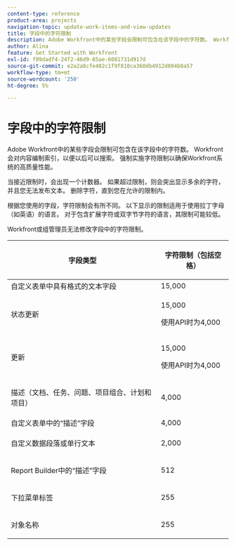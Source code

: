 ```yaml
---
content-type: reference
product-area: projects
navigation-topic: update-work-items-and-view-updates
title: 字段中的字符限制
description: Adobe Workfront中的某些字段会限制可包含在该字段中的字符数。 Workfront会对内容编制索引，以便以后可以搜索。 强制实施字符限制以确保Workfront系统的高质量性能。
author: Alina
feature: Get Started with Workfront
exl-id: f09dadf4-24f2-46d9-85ae-6081731d917d
source-git-commit: e2a2a8cfe402c1f9f810ca360db4912d804b0a57
workflow-type: tm+mt
source-wordcount: '250'
ht-degree: 5%

---
```


# 字段中的字符限制

Adobe Workfront中的某些字段会限制可包含在该字段中的字符数。 Workfront会对内容编制索引，以便以后可以搜索。 强制实施字符限制以确保Workfront系统的高质量性能。

当接近限制时，会出现一个计数器。 如果超过限制，则会突出显示多余的字符，并且您无法发布文本。 删除字符，直到您在允许的限制内。

根据您使用的字段，字符限制会有所不同。 以下显示的限制适用于使用拉丁字母（如英语）的语言。 对于包含扩展字符或双字节字符的语言，其限制可能较低。

Workfront或组管理员无法修改字段中的字符限制。

<table style="table-layout:auto"> 
 <col> 
 <col> 
 <thead> 
  <tr> 
   <th> <p><strong>字段类型</strong> </p> </th> 
   <th> <p><strong>字符限制（</strong><strong>包括空格）</strong> </p> </th> 
  </tr> 
 </thead> 
 <tbody> 
  <tr> 
   <td>自定义表单中具有格式的文本字段</td> 
   <td>15,000</td> 
  </tr> 
  <tr> 
   <td> <p>状态更新</p> </td> 
   <td> <p>15,000</p>
   <p> 使用API时为4,000</p> </td> 
  </tr> 
  <tr> 
   <td> <p>更新</p> </td> 
   <td> <p>15,000</p> 
   <p> 使用API时为4,000</p></td> 
  </tr> 
  <tr> 
   <td> <p>描述（文档、任务、问题、项目组合、计划和项目）</p> </td> 
   <td> <p>4,000</p> </td> 
  </tr> 
  <tr> 
   <td>自定义表单中的“描述”字段</td> 
   <td>4,000</td> 
  </tr> 
  <tr> 
   <td> <p>自定义数据段落或单行文本 </p> </td> 
   <td> <p>2,000</p> </td> 
  </tr> 
  <tr> 
   <td> <p>Report Builder中的“描述”字段</p> </td> 
   <td> <p>512</p> </td> 
  </tr> 
  <tr> 
   <td> <p>下拉菜单标签</p> </td> 
   <td> <p>255</p> </td> 
  </tr> 
  <tr> 
   <td> <p>对象名称</p> </td> 
   <td> <p>255</p> </td> 
  </tr> 
 </tbody> 
</table>
